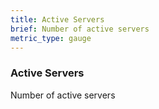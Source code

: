 ```yaml
---
title: Active Servers
brief: Number of active servers
metric_type: gauge
---
```

### Active Servers

Number of active servers
